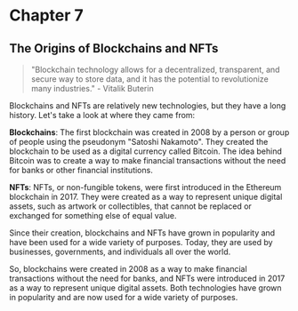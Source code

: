# Chapter 7

## The Origins of Blockchains and NFTs

> "Blockchain technology allows for a decentralized, transparent, and secure way to store data, and it has the potential to revolutionize many industries." - Vitalik Buterin

Blockchains and NFTs are relatively new technologies, but they have a long history. Let's take a look at where they came from:

**Blockchains**: The first blockchain was created in 2008 by a person or group of people using the pseudonym "Satoshi Nakamoto". They created the blockchain to be used as a digital currency called Bitcoin. The idea behind Bitcoin was to create a way to make financial transactions without the need for banks or other financial institutions.

**NFTs**: NFTs, or non-fungible tokens, were first introduced in the Ethereum blockchain in 2017. They were created as a way to represent unique digital assets, such as artwork or collectibles, that cannot be replaced or exchanged for something else of equal value.

Since their creation, blockchains and NFTs have grown in popularity and have been used for a wide variety of purposes. Today, they are used by businesses, governments, and individuals all over the world.

So, blockchains were created in 2008 as a way to make financial transactions without the need for banks, and NFTs were introduced in 2017 as a way to represent unique digital assets. Both technologies have grown in popularity and are now used for a wide variety of purposes.
